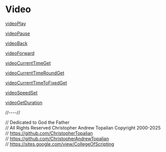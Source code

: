 # Video

[videoPlay](videoPlay.js)  

[videoPause](videoPause.js)  

[videoBack](videoBack.js)  

[videoForward](videoForward.js)  

[videoCurrentTimeGet](videoCurrentTimeGet.js)  

[videoCurrentTimeRoundGet](videoCurrentTimeRoundGet.js)  

[videoCurrentTimeToFixedGet](videoCurrentTimeToFixedGet.js)  

[videoSpeedSet](videoSpeedSet.js)  

[videoGetDuration](videoDurationGet.js)  

//----//

// Dedicated to God the Father  
// All Rights Reserved Christopher Andrew Topalian Copyright 2000-2025  
// https://github.com/ChristopherTopalian  
// https://github.com/ChristopherAndrewTopalian  
// https://sites.google.com/view/CollegeOfScripting

